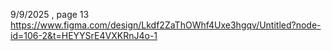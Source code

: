 9/9/2025 , page 13
https://www.figma.com/design/Lkdf2ZaThOWhf4Uxe3hgqv/Untitled?node-id=106-2&t=HEYYSrE4VXKRnJ4o-1